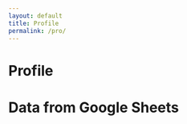 ```yaml
---
layout: default
title: Profile
permalink: /pro/
---
```


# Profile






  <style>
    .card-container {
      display: grid;
      grid-template-columns: repeat(auto-fill, minmax(250px, 1fr));
      gap: 20px;
      margin-top: 20px;
    }

    .card {
      background: #fff;
      border: 1px solid #ddd;
      border-radius: 8px;
      box-shadow: 0 4px 8px rgba(0, 0, 0, 0.1);
      padding: 20px;
      display: flex;
      flex-direction: column;
      justify-content: space-between;
    }

    .card h2 {
      font-size: 18px;
      margin-bottom: 10px;
    }

    .card p {
      font-size: 16px;
      margin: 5px 0;
    }

    .card .card-header {
      font-weight: bold;
      color: #333;
      margin-bottom: 10px;
    }

    .card .card-body {
      color: #666;
    }

  </style>

  <h1>Data from Google Sheets</h1>

  <div class="card-container" id="cardContainer">
    <!-- Cards will be inserted here -->
  </div>

<script>
    // Fetch data from the Google Apps Script web app URL
    fetch('https://script.google.com/macros/s/AKfycbwGUhSttkDP3B8bUie3h_zHvoUHfZgohHofiL_EonGAyV6TNXhPbFmXiGD78DFXwzBKAA/exec') // Replace with your web app URL
      .then(response => response.json())
      .then(data => {
        const headers = Object.keys(data[0]);
        
        // Filter and group the data by user account info (e.g., account number)
        const groupedData = groupByAccount(data);

        const cardContainer = document.getElementById('cardContainer');

        // Iterate through grouped data and create cards
        Object.keys(groupedData).forEach(accountKey => {
          const userOrders = groupedData[accountKey];
          const card = document.createElement('div');
          card.classList.add('card');

          // Add user info as the card header
          const cardHeader = document.createElement('div');
          cardHeader.classList.add('card-header');
          cardHeader.textContent = `${userOrders[0].account_number} - ${userOrders[0].name} (${userOrders[0].email})`;

          const cardBody = document.createElement('div');
          cardBody.classList.add('card-body');

          // Add each order for this user
          userOrders.forEach(order => {
            const orderDetails = `
              <p><strong>Order ID:</strong> ${order.order_id}</p>
              <p><strong>Product:</strong> ${order.product_name}</p>
              <p><strong>Quantity:</strong> ${order.quantity}</p>
              <p><strong>Price:</strong> $${order.price}</p>
              <p><strong>Shipping Address:</strong> ${order.shipping_address}</p>
              <hr />
            `;
            cardBody.innerHTML += orderDetails;
          });

          // Append the header and body to the card
          card.appendChild(cardHeader);
          card.appendChild(cardBody);

          // Append the card to the container
          cardContainer.appendChild(card);
        });
      })
      .catch(error => console.error('Error fetching data:', error));

    // Function to group data by account number or user
    function groupByAccount(data) {
      return data.reduce((acc, row) => {
        const accountKey = row['account_number']; // Adjust this based on your column name
        if (!acc[accountKey]) {
          acc[accountKey] = [];
        }
        acc[accountKey].push({
          account_number: row['account_number'],
          name: row['name'],
          email: row['email'],
          order_id: row['order_id'],
          product_name: row['product_name'],
          quantity: row['quantity'],
          price: row['price'],
          shipping_address: row['shipping_address']
        });
        return acc;
      }, {});
    }
  </script>


